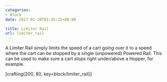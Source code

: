 ```yaml
---
categories:
- Block
date: 2017-01-30T01:45:25+08:00

title: Limiter Rail
url: limiter_rail
---
```


A Limiter Rail simply limits the speed of a cart going over it to a speed where the cart can be stopped by a single (unpowered) Powered Rail. This can be used to make sure a cart stops right under/above a Hopper, for example.

[crafting{200, 80, key=block/limiter_rail}]